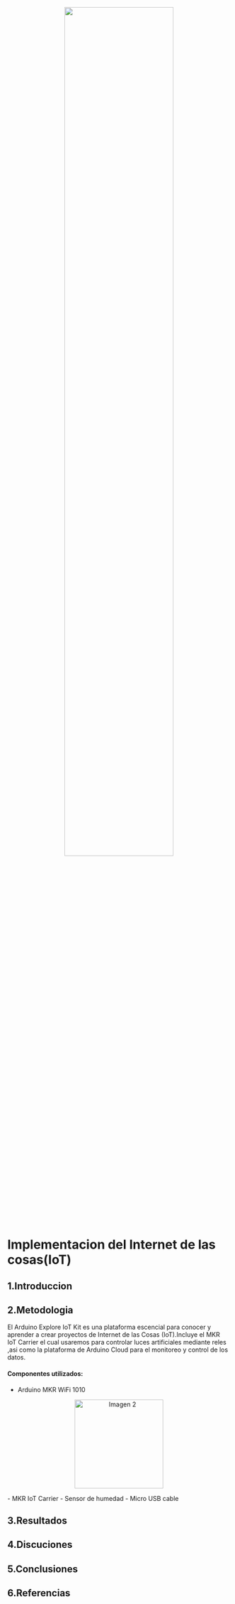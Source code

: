 <p align="center">
  <img src="https://github.com/JefHuiza/Fundamentos-de-Dise-o/assets/156036185/d3c66dfb-5faa-419b-bf1b-d897ea110ce7" width="70%">
</p>

# Implementacion del Internet de las cosas(IoT)

## 1.Introduccion
## 2.Metodologia
El Arduino Explore IoT Kit es una plataforma escencial para conocer y aprender a crear proyectos de Internet de las Cosas (IoT).Incluye el MKR IoT Carrier el cual usaremos para controlar luces artificiales mediante reles ,asi como la plataforma de Arduino Cloud para el monitoreo y control de los datos.

#### Componentes utilizados:
- Arduino MKR WiFi 1010
<p align="center">
  <img src="https://github.com/user-attachments/assets/32954f2f-17a2-48b1-8289-0c98b80a8c7b" alt="Imagen 2" width="200px" />
</p>
- MKR IoT Carrier
- Sensor de humedad
- Micro USB cable

## 3.Resultados
## 4.Discuciones 
## 5.Conclusiones
## 6.Referencias
